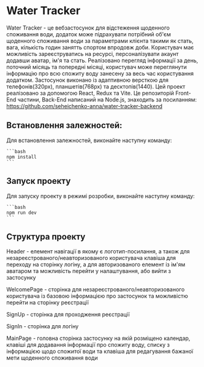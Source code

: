 # Water Tracker

Water Tracker - це вебзастосунок для відстеження щоденного споживання води, додаток може підрахувати потрібний об'єм щоденного споживання води за параметрами клієнта такими як стать, вага, кількість годин занятть спортом впродовж доби. Користувач має можливість зареєструватись на ресурсі, персоналізувати акаунт додавши аватар, ім'я та стать. Реалізовано перегляд інформації за день, поточний місяць та попередні місяці, користувач може переглянути інформацію про всю спожиту воду занесену за весь час користування додатком. Застосунок виконано із адаптивною версткою для телефонів(320рх), планшетів(768рх) та десктопів(1440). Цей проект реалізовано за допомогою React, Redux та Vite. Це репозиторій Front-End частини, Back-End написаний на Node.js, знаходить за посиланням: https://github.com/seheichenko-anna/water-tracker-backend

## Встановлення залежностей:

Для встановлення залежностей, виконайте наступну команду:

    ```bash
    npm install
    ```


## Запуск проекту

Для запуску проекту в режимі розробки, виконайте наступну команду:

    ```bash
    npm run dev
    ```


## Структура проекту

Header - елемент навігації в якому є логотип-посилання, а також для незареєстрованого/неавторизованого користувача клавіша для переходу на сторінку логіну, а для авторизованого елемент із ім'ям аватаром та можливість перейти у налаштування, або вийти з застосунку

WelcomePage - сторінка для незареєстрованого/неавторизованого користувача із базовою інформацією про застосунок та можливістю перейти на сторінку реєстрації

SignUp - сторінка для проходження реєстрації

SignIn - сторінка для логіну

MainPage - головна сторінка застосунку на якій розміщено календар, клавіші для додавання інформації про спожиту воду, списку з інформацією щодо спожитої води та клавіша для редагування бажаної мети щоденного споживання води
